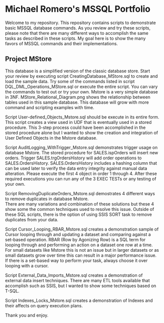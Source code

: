 # Michael Romero's MSSQL Portfolio

Welcome to my repository.   This repository contains scripts to demonstrate basic MSSQL database commands.  As you review and try these scripts, please note that there are many different ways to accomplish the same tasks as described in these scripts.  My goal here is to show the many favors of MSSQL commands and their implementations.   

## Project MStore
This database is a simplified version of the classic database store.  Start your review by executing script CreatingDatabase_MStore.sql to create and load the sample data.  Try some of the commands listed in script  DQL_DML_Operations_MStore.sql or execute the entire script.  You can vary the commands to test out or try your own.  Mstore is a very simple database in 3NF. MStore_Relational_Diagram.png shows the relationship between tables used in this sample database.  This database will grow with more command and scripting examples with time.  

Script User-defined_Objects_Mstore.sql should be execute in its entire form.  This script creates a view used in UDF that is eventually used in a stored procedure.  This 3-step process could have been accomplished in the stored procedure alone but I wanted to show the creation and integration of User Defined Objects in the Mstore database.

Script AuditLogging_WithTrigger_Mstore.sql demonstrates trigger usage on database Mstore.  The stored procedure for SALES.ispOrders will insert new orders. Trigger SALES.trgOrdersHistory will add order operations to SALES.OrdersHistory.  SALES.OrdersHistory includes a hashing column that can be used later to verify the data entry integrity against manual data alteration. Please execute the first 4 object in order 1 through 4. After these required executions you can run any of the 3 EXEC TESTs or any testing of your own.

Script RemovingDuplicateOrders_Mstore.sql demostrates 4 different ways to remove duplicates in database Mstore.  
There are many variations and combination of these solutions but these 4 show some the common techniques used to resolve this issue.  Outside of these SQL scripts, there is the option of using SSIS SORT task to remove duplicates from your data.  

Script Cursor_Looping_RBAR_Mstore.sql creates a demonstration sample of Cursor looping through and updating a dataset and comparing against a set-based operation.
RBAR (Row by Agonizing Row) is a SQL term for looping through and performing an action on a dataset one row at a time.
For small datasets like Mstore this is not an issue but in larger datasets or as small datasets grow over time this can result in a major performance issue.
If there is a set-based way to perform your task, always choose it over looping with a cursor.

Script External_Data_Imports_Mstore.sql creates a demonstration of external data insert techniques.  There are many ETL tools available that accomplish such as SSIS, but I wanted to show some techniques based on T-SQL. 

Script Indexes_Locks_Mstore.sql creates a demonstration of Indexes and their affects on query execution plans.


Thank you and enjoy.    
